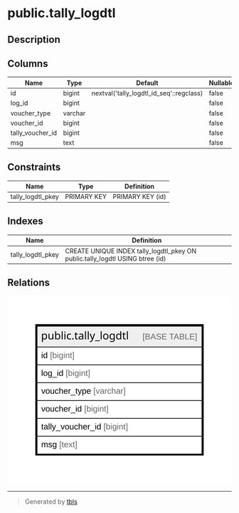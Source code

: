 # public.tally_logdtl

## Description

## Columns

| Name | Type | Default | Nullable | Children | Parents | Comment |
| ---- | ---- | ------- | -------- | -------- | ------- | ------- |
| id | bigint | nextval('tally_logdtl_id_seq'::regclass) | false |  |  |  |
| log_id | bigint |  | false |  |  |  |
| voucher_type | varchar |  | false |  |  |  |
| voucher_id | bigint |  | false |  |  |  |
| tally_voucher_id | bigint |  | false |  |  |  |
| msg | text |  | false |  |  |  |

## Constraints

| Name | Type | Definition |
| ---- | ---- | ---------- |
| tally_logdtl_pkey | PRIMARY KEY | PRIMARY KEY (id) |

## Indexes

| Name | Definition |
| ---- | ---------- |
| tally_logdtl_pkey | CREATE UNIQUE INDEX tally_logdtl_pkey ON public.tally_logdtl USING btree (id) |

## Relations

![er](public.tally_logdtl.svg)

---

> Generated by [tbls](https://github.com/k1LoW/tbls)
